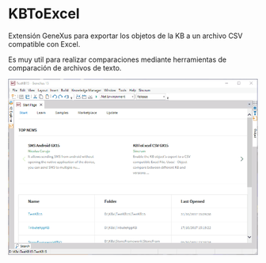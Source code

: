 # KBToExcel
Extensión GeneXus para exportar los objetos de la KB a un archivo CSV compatible con Excel.

Es muy util para realizar comparaciones mediante herramientas de comparación de archivos de texto.

![KB to Excel CSV](https://raw.githubusercontent.com/sincrum/KBToExcel/master/Assets/helper.gif)

